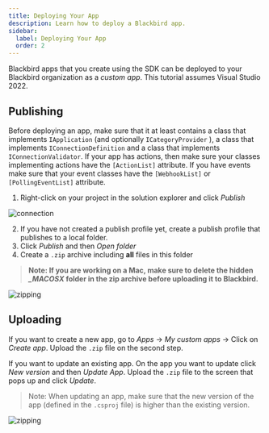 ```yaml
---
title: Deploying Your App
description: Learn how to deploy a Blackbird app.
sidebar:
  label: Deploying Your App
  order: 2
---
```


Blackbird apps that you create using the SDK can be deployed to your Blackbird organization as a _custom app_. This tutorial assumes Visual Studio 2022.

## Publishing

Before deploying an app, make sure that it at least contains a class that implements `IApplication` (and optionally `ICategoryProvider` ), a class that implements `IConnectionDefinition` and a class that implements `IConnectionValidator`. If your app has actions, then make sure your classes implementing actions have the `[ActionList]` attribute. If you have events make sure that your event classes have the `[WebhookList]` or `[PollingEventList]` attribute.

1. Right-click on your project in the solution explorer and click _Publish_

![connection](~/assets/docs/publishing.png)

2. If you have not created a publish profile yet, create a publish profile that publishes to a local folder.
3. Click _Publish_ and then _Open folder_
4. Create a `.zip` archive including **all** files in this folder

> **Note: If you are working on a Mac, make sure to delete the hidden _\_MACOSX_ folder in the zip archive before uploading it to Blackbird.**

![zipping](~/assets/docs/zipping.png)

## Uploading

If you want to create a new app, go to _Apps_ -> _My custom apps_ -> Click on _Create app_. Upload the `.zip` file on the second step.

If you want to update an existing app. On the app you want to update click _New version_ and then _Update App_. Upload the `.zip` file to the screen that pops up and click _Update_.

> Note: When updating an app, make sure that the new version of the app (defined in the `.csproj` file) is higher than the existing version.

![zipping](~/assets/docs/upload.png)
